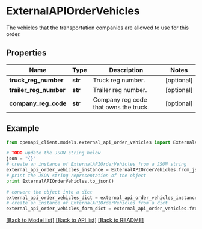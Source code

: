 # ExternalAPIOrderVehicles

The vehicles that the transportation companies are allowed to use for this order.

## Properties
Name | Type | Description | Notes
------------ | ------------- | ------------- | -------------
**truck_reg_number** | **str** | Truck reg number. | [optional] 
**trailer_reg_number** | **str** | Trailer reg number. | [optional] 
**company_reg_code** | **str** | Company reg code that owns the truck. | [optional] 

## Example

```python
from openapi_client.models.external_api_order_vehicles import ExternalAPIOrderVehicles

# TODO update the JSON string below
json = "{}"
# create an instance of ExternalAPIOrderVehicles from a JSON string
external_api_order_vehicles_instance = ExternalAPIOrderVehicles.from_json(json)
# print the JSON string representation of the object
print ExternalAPIOrderVehicles.to_json()

# convert the object into a dict
external_api_order_vehicles_dict = external_api_order_vehicles_instance.to_dict()
# create an instance of ExternalAPIOrderVehicles from a dict
external_api_order_vehicles_form_dict = external_api_order_vehicles.from_dict(external_api_order_vehicles_dict)
```
[[Back to Model list]](../README.md#documentation-for-models) [[Back to API list]](../README.md#documentation-for-api-endpoints) [[Back to README]](../README.md)


